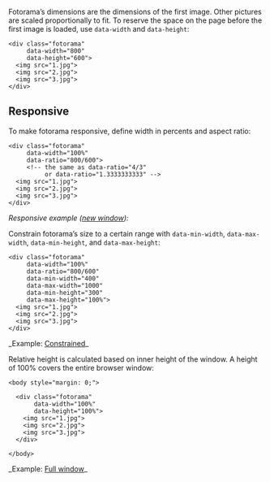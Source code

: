 Fotorama’s dimensions are the dimensions of&nbsp;the first image. Other pictures are scaled proportionally to&nbsp;fit.
To&nbsp;reserve the space on&nbsp;the page before the first image is&nbsp;loaded, use `data-width` and `data-height`:

	<div class="fotorama"
	     data-width="800"
	     data-height="600">
	  <img src="1.jpg">
	  <img src="2.jpg">
	  <img src="3.jpg">
	</div>

## Responsive
To&nbsp;make fotorama responsive, define width in&nbsp;percents and aspect ratio:

	<div class="fotorama"
	     data-width="100%"
	     data-ratio="800/600">
	     <!-- the same as data-ratio="4/3"
	          or data-ratio="1.3333333333" -->
	  <img src="1.jpg">
	  <img src="2.jpg">
	  <img src="3.jpg">
	</div>

_Responsive example (<a href="/examples/responsive.html" target="_blank">new window</a>):_

<div class="fotorama-wrap"><div class="fotorama"
     data-width="100%"
     data-ratio="3/2">
	<a href="http://fotorama.s3.amazonaws.com/i/okonechnikov/7.jpg"></a>
	<a href="http://fotorama.s3.amazonaws.com/i/okonechnikov/26.jpg"></a>
	<a href="http://fotorama.s3.amazonaws.com/i/okonechnikov/22-lo.jpg"></a>
	<a href="http://fotorama.s3.amazonaws.com/i/okonechnikov/8-lo.jpg"></a>
	<a href="http://fotorama.s3.amazonaws.com/i/okonechnikov/19.jpg"></a>
</div></div>

Constrain fotorama’s size to&nbsp;a&nbsp;certain range with `data-min-width`, `data-max-width`, `data-min-height`, and `data-max-height`:

	<div class="fotorama"
	     data-width="100%"
	     data-ratio="800/600"
	     data-min-width="400"
	     data-max-width="1000"
	     data-min-height="300"
	     data-max-height="100%">
	  <img src="1.jpg">
	  <img src="2.jpg">
	  <img src="3.jpg">
	</div>

<p class="after-pre">_Example: <a href="/examples/constrained.html" target="_blank">Constrained</a>_</p>

Relative height is&nbsp;calculated based on&nbsp;inner height of&nbsp;the window. A&nbsp;height of&nbsp;100% covers the entire browser window:

	<body style="margin: 0;">

	  <div class="fotorama"
	       data-width="100%"
	       data-height="100%">
	    <img src="1.jpg">
	    <img src="2.jpg">
	    <img src="3.jpg">
	  </div>

	</body>

<p class="after-pre">_Example: <a href="/examples/full-window.html">Full window</a>_</p>